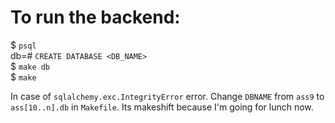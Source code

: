# To run the backend:

$ `psql` </br>
db=# `CREATE DATABASE <DB_NAME>` </br>
$ `make db` </br>
$ `make` </br>

In case of `sqlalchemy.exc.IntegrityError` error.
Change `DBNAME` from `ass9` to `ass[10..n].db` in `Makefile`.
Its makeshift because I'm going for lunch now.
